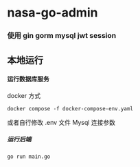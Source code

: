 # nasa-go-admin


### 使用 gin gorm mysql jwt session


## 本地运行

#### 运行数据库服务
docker 方式
```shell
docker compose -f docker-compose-env.yaml 
```
或者自行修改 .env 文件 Mysql 连接参数


##### 运行后端
```shell
go run main.go
```


